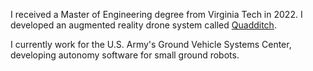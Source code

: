 I received a Master of Engineering degree from Virginia Tech in 2022. I developed an augmented reality drone system called  [Quadditch](https://github.com/Quadditch/quadditch-overview "Quadditch").

I currently work for the U.S. Army's Ground Vehicle Systems Center, developing autonomy software for small ground robots.
